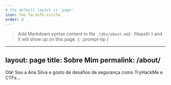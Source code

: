 ```yaml
---
# the default layout is 'page'
icon: fas fa-info-circle
order: 4
---
```


> Add Markdown syntax content to file `_tabs/about.md`{: .filepath } and it will show up on this page.
{: .prompt-tip }

---
layout: page
title: Sobre Mim
permalink: /about/
---

Olá! Sou a Ana Silva e gosto de desafios de segurança como TryHackMe e CTFs...
